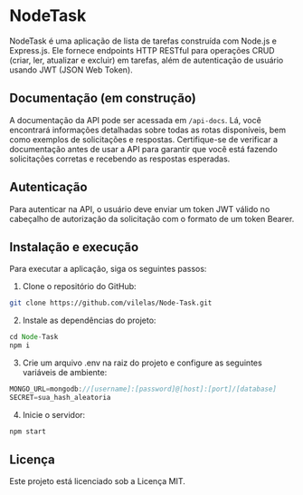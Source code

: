# NodeTask
NodeTask é uma aplicação de lista de tarefas construída com Node.js e Express.js. Ele fornece endpoints HTTP RESTful para operações CRUD (criar, ler, atualizar e excluir) em tarefas, além de autenticação de usuário usando JWT (JSON Web Token).

## Documentação (em construção)
A documentação da API pode ser acessada em ``/api-docs``. Lá, você encontrará informações detalhadas sobre todas as rotas disponíveis, bem como exemplos de solicitações e respostas. Certifique-se de verificar a documentação antes de usar a API para garantir que você está fazendo solicitações corretas e recebendo as respostas esperadas.

## Autenticação
Para autenticar na API, o usuário deve enviar um token JWT válido no cabeçalho de autorização da solicitação com o formato de um token Bearer.

## Instalação e execução
Para executar a aplicação, siga os seguintes passos:

1. Clone o repositório do GitHub:

```bash
git clone https://github.com/vilelas/Node-Task.git
```

2. Instale as dependências do projeto:

```js
cd Node-Task
npm i
```

3. Crie um arquivo .env na raiz do projeto e configure as seguintes variáveis de ambiente:

```js
MONGO_URL=mongodb://[username]:[password]@[host]:[port]/[database]
SECRET=sua_hash_aleatoria
```

4. Inicie o servidor:

```js
npm start
```

## Licença
Este projeto está licenciado sob a Licença MIT.
